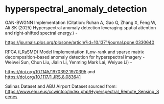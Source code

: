 # hyperspectral_anomaly_detection

GAN-BWGNN Implementation (Citation: Ruhan A, Gao Q, Zhang X, Feng W, Ali SK (2025) Hyperspectral anomaly detection leveraging spatial attention and right-shifted spectral energy.) - 

https://journals.plos.org/plosone/article?id=10.1371/journal.pone.0330640 

RPCA (LRaSMD) Model Implementation (Low-rank and sparse matrix decomposition-based anomaly detection for hyperspectral imagery - Weiwei Sun, Chun Liu, Jialin Li, Yenming Mark Lai, Weiyue Li) -  

https://doi.org/10.1145/1970392.1970395 and https://doi.org/10.1117/1.JRS.8.083641 

Salinas Dataset and ABU Airport Dataset sourced from: https://www.ehu.eus/ccwintco/index.php/Hyperspectral_Remote_Sensing_Scenes 

